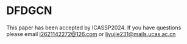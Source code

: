 # DFDGCN
This paper has been accepted by ICASSP2024. 
If you have questions please email l2621142272@126.com or liyujie231@mails.ucas.ac.cn
